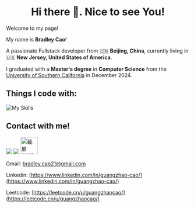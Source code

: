 <h1 align="center">Hi there 👋. Nice to see You!</h1>

Welcome to my page!

My name is **Bradley Cao**! 

A passionate Fullstack developer from 🇨🇳 **Beijing, China**, currently living in 🇺🇸 **New Jersey, United States of America**.

I graduated with a **Master's degree** in **Computer Science** from the [University of Southern California](https://www.usc.edu/) in December 2024.

<h2>Things I code with:</h2>

![My Skills](https://skillicons.dev/icons?i=java,swift,git,html,css,js,ts,angular,vue,bootstrap,nodejs,npm,spring,py,flask,anaconda,mysql,mongodb,postman,github,idea,pycharm,vscode,aws,docker,raspberrypi)


<h2>Contact with me!</h2>

![](https://skillicons.dev/icons?i=gmail) 
![](https://skillicons.dev/icons?i=linkedin)
<img width="47" alt="截屏2025-02-13 下午6 03 37" src="https://github.com/user-attachments/assets/610d9205-69b0-4175-ae41-cd0b0f912cd3" />

Gmail: [bradley.cao21@gmail.com](mailto:bradley.cao21@gmail.com) 

Linkedin: [https://www.linkedin.com/in/guangzhao-cao/](https://www.linkedin.com/in/guangzhao-cao/)

Leetcode: [https://leetcode.cn/u/guangzhaocao/](https://leetcode.cn/u/guangzhaocao/)

